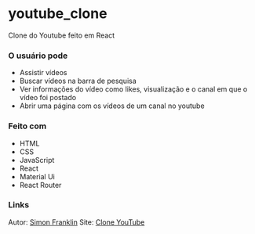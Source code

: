 # youtube_clone
Clone do Youtube feito em React

### O usuário pode
- Assistir vídeos
- Buscar vídeos na barra de pesquisa
- Ver informações do vídeo como likes, visualização e o canal em que o vídeo foi postado
- Abrir uma página com os vídeos de um canal no youtube

### Feito com
- HTML
- CSS
- JavaScript
- React
- Material Ui
- React Router

### Links
Autor: [Simon Franklin](https://github.com/simonfranklin1)
Site: [Clone YouTube](https://simonfranklin1.github.io/youtube_clone)
